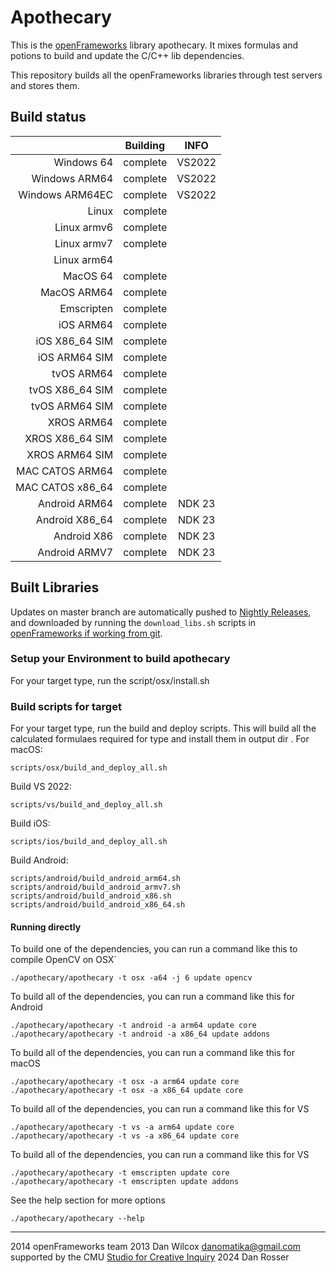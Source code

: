 Apothecary 
==========

This is the [openFrameworks](http://openframeworks.cc) library apothecary. It mixes formulas and potions to build and update the C/C++ lib dependencies.

This repository builds all the openFrameworks libraries through test servers and stores them. 

## Build status

|                  |    Building    |    INFO    |
|-----------------:|:--------------:|:----------:|
| Windows 64       |    complete    |   VS2022   |
| Windows ARM64    |    complete    |   VS2022   |
| Windows ARM64EC  |    complete    |   VS2022   |
| Linux            |    complete    |            |
| Linux armv6      |    complete    |            |
| Linux armv7      |    complete    |            |
| Linux arm64      |                |            |
| MacOS 64         |    complete    |            |
| MacOS ARM64      |    complete    |            |
| Emscripten       |    complete    |            |
| iOS ARM64        |    complete    |            |
| iOS X86_64 SIM   |    complete    |            |
| iOS ARM64 SIM    |    complete    |            |
| tvOS ARM64       |    complete    |            |
| tvOS X86_64 SIM  |    complete    |            |
| tvOS ARM64 SIM   |    complete    |            |
| XROS ARM64       |    complete    |            |
| XROS X86_64 SIM  |    complete    |            |
| XROS ARM64 SIM   |    complete    |            |
| MAC CATOS ARM64  |    complete    |            |
| MAC CATOS x86_64 |    complete    |            |
| Android ARM64    |    complete    |   NDK 23   |
| Android X86_64   |    complete    |   NDK 23   |
| Android X86      |    complete    |   NDK 23   |
| Android ARMV7    |    complete    |   NDK 23   |

## Built Libraries
Updates on master branch are automatically pushed to [Nightly Releases](https://github.com/openframeworks/apothecary/releases), and downloaded by running the `download_libs.sh` scripts in [openFrameworks if working from git](https://github.com/openframeworks/apothecary/#developers).


### Setup your Environment to build apothecary
For your target type, run the script/osx/install.sh

### Build scripts for target
For your target type, run the build and deploy scripts. This will build all the calculated formulaes required for type and install them in output dir . For macOS:
```
scripts/osx/build_and_deploy_all.sh
```

Build VS 2022:
```
scripts/vs/build_and_deploy_all.sh
```

Build iOS:
```
scripts/ios/build_and_deploy_all.sh
```

Build Android:
```
scripts/android/build_android_arm64.sh
scripts/android/build_android_armv7.sh
scripts/android/build_android_x86.sh
scripts/android/build_android_x86_64.sh
```


#### Running directly
To build one of the dependencies, you can run a command like this to compile OpenCV on OSX`
```
./apothecary/apothecary -t osx -a64 -j 6 update opencv
```

To build all of the dependencies, you can run a command like this for Android
```
./apothecary/apothecary -t android -a arm64 update core
./apothecary/apothecary -t android -a x86_64 update addons
```

To build all of the dependencies, you can run a command like this for macOS 
```
./apothecary/apothecary -t osx -a arm64 update core
./apothecary/apothecary -t osx -a x86_64 update core
```

To build all of the dependencies, you can run a command like this for VS 
```
./apothecary/apothecary -t vs -a arm64 update core
./apothecary/apothecary -t vs -a x86_64 update core
```

To build all of the dependencies, you can run a command like this for VS 
```
./apothecary/apothecary -t emscripten update core
./apothecary/apothecary -t emscripten update addons
```

See the help section for more options
```
./apothecary/apothecary --help
```


------------

2014 openFrameworks team
2013 Dan Wilcox <danomatika@gmail.com> supported by the CMU [Studio for Creative Inquiry](http://studioforcreativeinquiry.org/)
2024 Dan Rosser
